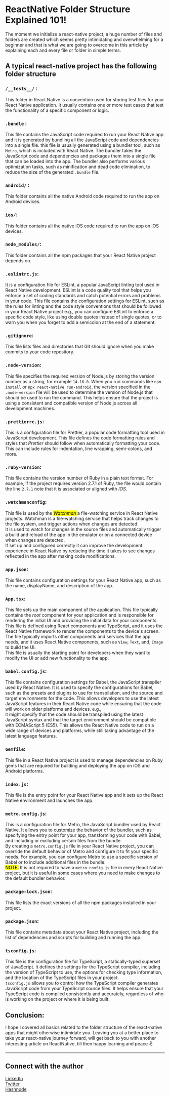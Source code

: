 # ReactNative Folder Structure Explained 101!

The moment we initialize a react-native project, a huge number of files and folders are created which seems pretty intimidating and overwhelming for a beginner and that is what we are going to overcome in this article by explaining each and every file or folder in simple terms.

## A typical react-native project has the following folder structure

### `/__tests__/` :

This folder in React Native is a convention used for storing test files for your React Native application. It usually contains one or more test cases that test the functionality of a specific component or logic.

### `.bundle` :

This file contains the JavaScript code required to run your React Native app and it is generated by bundling all the JavaScript code and dependencies into a single file. this file is usually generated using a bundler tool, such as `Metro`, which is included with React Native. The bundler takes the JavaScript code and dependencies and packages them into a single file that can be loaded into the app. The bundler also performs various optimization tasks, such as minification and dead code elimination, to reduce the size of the generated `.bundle` file.

### `android/` :

This folder contains all the native Android code required to run the app on Android devices.

### `ios/`:

This folder contains all the native iOS code required to run the app on iOS devices.

### `node_modules/`:

This folder contains all the npm packages that your React Native project depends on.

### `.eslintrc.js`:

It is a configuration file for ESLint, a popular JavaScript linting tool used in React Native development. ESLint is a code quality tool that helps you enforce a set of coding standards and catch potential errors and problems in your code. This file contains the configuration settings for ESLint, such as the rules for linting and the code style conventions that should be followed in your React Native project e.g., you can configure ESLint to enforce a specific code style, like using double quotes instead of single quotes, or to warn you when you forget to add a semicolon at the end of a statement.

### `.gitignore`:

This file lists files and directories that Git should ignore when you make commits to your code repository.

### `.node-version`:

This file specifies the required version of Node.js by storing the version number as a string, for example `14.16.0`. When you run commands like `npm install` or `npx react-native run-android`, the version specified in the `.node-version` file will be used to determine the version of Node.js that should be used to run the command. This helps ensure that the project is using a consistent and compatible version of Node.js across all development machines.

### `.prettierrc.js`:

This is a configuration file for Prettier, a popular code formatting tool used in JavaScript development. This file defines the code formatting rules and styles that *Prettier* should follow when automatically formatting your code. This can include rules for indentation, line wrapping, semi-colons, and more.

### `.ruby-version`:

This file contains the version number of Ruby in a plain text format. For example, if the project requires version 2.7.1 of Ruby, the file would contain the line `2.7.1` note that it is associated or aligned with *IOS*.

### `.watchmanconfig`:

This file is used by the *<mark>Watchman </mark>* a file-watching service in React Native projects. Watchman is a file-watching service that helps track changes to the file system, and trigger actions when changes are detected.  
It is used to watch for changes in the source files and automatically trigger a build and reload of the app in the emulator or on a connected device when changes are detected.  
If set up and configured correctly it can improve the development experience in React Native by reducing the time it takes to see changes reflected in the app after making code modifications.

### `app.json`:

This file contains configuration settings for your React Native app, such as the name, displayName, and description of the app.

### `App.tsx`:

This file sets up the main component of the application. This file typically contains the *root* component for your application and is responsible for rendering the initial UI and providing the initial data for your components.  
This file is defined using React components and TypeScript, and it uses the React Native framework to render the components to the device's screen. The file typically imports other components and services that the app needs, and it uses React Native components, such as `View`, `Text`, and, `Image` to build the UI.  
This file is usually the starting point for developers when they want to modify the UI or add new functionality to the app.

### `babel.config.js`:

This file contains configuration settings for Babel, the JavaScript transpiler used by React Native. It is used to specify the configurations for Babel, such as the presets and plugins to use for transpilation, and the source and target environments for the code. This allows developers to use the latest JavaScript features in their React Native code while ensuring that the code will work on older platforms and devices. e.g.,  
it might specify that the code should be transpiled using the latest JavaScript syntax and that the target environment should be compatible with ECMAScript 5 (ES5). This allows the React Native code to run on a wide range of devices and platforms, while still taking advantage of the latest language features.

### `Gemfile`:

This file in a React Native project is used to manage dependencies on Ruby gems that are required for building and deploying the app on iOS and Android platforms.

### `index.js`:

This file is the entry point for your React Native app and it sets up the React Native environment and launches the app.

### `metro.config.js`:

This is a configuration file for Metro, the JavaScript bundler used by React Native. It allows you to customize the behavior of the bundler, such as specifying the entry point for your app, transforming your code with Babel, and including or excluding certain files from the bundle.  
By creating a `metro.config.js` file in your React Native project, you can override the default behavior of Metro and configure it to fit your specific needs. For example, you can configure Metro to use a specific version of Babel or to include additional files in the bundle.  
<mark>NOTE:</mark> It is not required to have a `metro.config.js` file in every React Native project, but it is useful in some cases where you need to make changes to the default bundler behavior.

### `package-lock.json`:

This file lists the exact versions of all the npm packages installed in your project.

### `package.json`:

This file contains metadata about your React Native project, including the list of dependencies and scripts for building and running the app.

### `tsconfig.js`:

This file is the configuration file for TypeScript, a statically-typed superset of JavaScript. It defines the settings for the TypeScript compiler, including the version of TypeScript to use, the options for checking type information, and the location of the TypeScript files in your project.  
`tsconfig.js` allows you to control how the TypeScript compiler generates JavaScript code from your TypeScript source files. It helps ensure that your TypeScript code is compiled consistently and accurately, regardless of who is working on the project or where it is being built.

## Conclusion:

I hope I covered all basics related to the folder structure of the react-native apps that might otherwise intimidate you. Leaving you at a better place to take your react-native journey forward, will get back to you with another interesting article on ReactNative, till then happy learning and peace ✌️

---

## Connect with the author

[LinkedIn](https://www.linkedin.com/in/moeenulislam/)  
[Twitter](https://twitter.com/moeenulislam_)  
[Hashnode](https://hashnode.com/@moeenulislam)